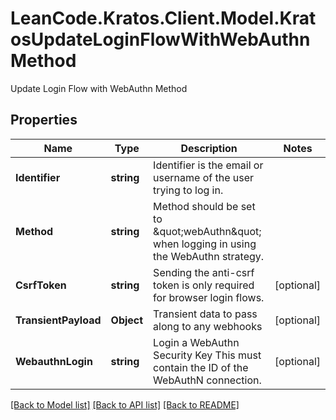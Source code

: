 # LeanCode.Kratos.Client.Model.KratosUpdateLoginFlowWithWebAuthnMethod
Update Login Flow with WebAuthn Method

## Properties

Name | Type | Description | Notes
------------ | ------------- | ------------- | -------------
**Identifier** | **string** | Identifier is the email or username of the user trying to log in. | 
**Method** | **string** | Method should be set to \&quot;webAuthn\&quot; when logging in using the WebAuthn strategy. | 
**CsrfToken** | **string** | Sending the anti-csrf token is only required for browser login flows. | [optional] 
**TransientPayload** | **Object** | Transient data to pass along to any webhooks | [optional] 
**WebauthnLogin** | **string** | Login a WebAuthn Security Key  This must contain the ID of the WebAuthN connection. | [optional] 

[[Back to Model list]](../../README.md#documentation-for-models) [[Back to API list]](../../README.md#documentation-for-api-endpoints) [[Back to README]](../../README.md)

